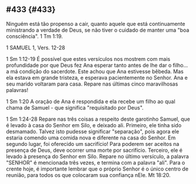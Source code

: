 ## #433 {#433}

Ninguém está tão propenso a cair, quanto aquele que está continuamente ministrando a verdade de Deus, se não tiver o cuidado de manter uma &quot;boa consciência&quot;. 1 Tm 1:19.

1 SAMUEL 1, Vers. 12-28

1 Sm 1:12-19 É possível que estes versículos nos mostrem com mais profundidade por que Deus fez Ana esperar tanto antes de lhe dar o filho... a má condição do sacerdote. Este achou que Ana estivesse bêbeda. Mas ela estava em grande tristeza, e esperava pacientemente no Senhor. Ana e seu marido voltaram para casa. Repare nas últimas cinco maravilhosas palavras!

1 Sm 1:20 A oração de Ana é respondida e ela recebe um filho ao qual chama de Samuel - que significa &quot;requisitado por Deus&quot;.

1 Sm 1:24-28 Repare nas três coisas a respeito deste garotinho Samuel, que é levado à casa do Senhor em Silo, e deixado ali. Primeiro, ele tinha sido desmamado. Talvez isto pudesse significar &quot;separação&quot;, pois agora ele estaria comendo uma comida nova e diferente na casa do Senhor. Em segundo lugar, foi oferecido um sacrifício! Para poderem ser aceitos na presença de Deus, deve ocorrer uma morte por sacrifício. Terceiro, ele é levado à presença do Senhor em Silo. Repare no último versículo, a palavra &quot;SENHOR&quot; é mencionada três vezes, e termina com a palavra &quot;ali&quot;. Para o crente hoje, é importante lembrar que o próprio Senhor é o único centro de reunião, para todos os que colocaram sua confiança nEle. Mt 18:20.